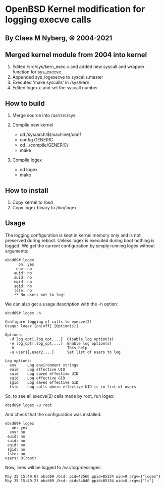 # OpenBSD Kernel modification for logging execve calls
## By Claes M Nyberg, ©️ 2004-2021

## Merged kernel module from 2004 into kernel
1. Edited /src/sys/kern_exec.c and added new syscall and wrapper function for sys_execve
2. Appended sys_logexecve to syscalls.master 
3. Executed 'make syscalls' in /sys/kern
4. Edited logex.c and set the syscall number

## How to build
1. Merge source into /usr/src/sys
2. Compile new kernel

	- cd /sys/arch/$(machine)/conf
	- config GENERIC
	- cd ../compile/GENERIC/
	- make

4. Compile logex
	- cd logex
	- make

## How to install
1. Copy kernel to /bsd
2. Copy logex binary to /bin/logex


## Usage
The logging configuration is kept in kernel memory only and 
is not preserved during reboot. Unless logex is executed
during boot nothing is logged. We get the current configuration
by simply running logex without arguments:

```
obsd69# logex                                                                                 
	  on: yes
	 env: no
	euid: no
	suid: no
	egid: no
	sgid: no
	tste: no
	** No users set to log!
```

We can also get a usage description with the -h option:

```
obsd69# logex -h

Configure logging of calls to execve(2)
Usage: logex [on|off] [Option(s)]

Options:
  -d log_opt[,log_opt,...]  Disable log option(s)
  -e log_opt[,log_opt,...]  Enable log option(s)
  -h                        This help
  -u user1[,user2,...]      Set list of users to log

Log options:
  env     Log environment strings
  euid    Log effective UID
  suid    Log saved effective UID
  egid    Log effective GID
  sgid    Log saved effective GID
  tste    Log calls where effective UID is in list of users
```

So, to see all execve(2) calls made by root, run logex:

```
obsd69# logex -u root
```

And check that the configuration was installed:

```
obsd69# logex                                                                                 
   on: yes
  env: no
 euid: no
 suid: no
 egid: no
 sgid: no
 tste: no
users: 0(root) 
```

Now, lines will be logged to /var/log/messages:

```
May 25 15:49:07 obsd69 /bsd: pid=42566 ppid=85134 uid=0 argv={"logex"} 
May 25 15:49:23 obsd69 /bsd: pid=34040 ppid=85134 uid=0 argv={"ls"} 
```
